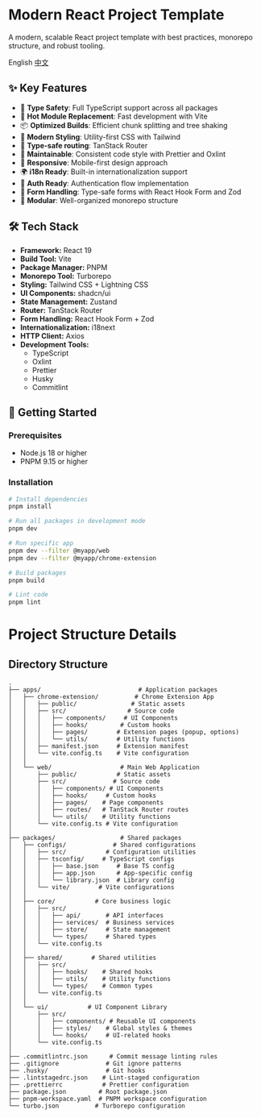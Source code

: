 # Modern React Project Template

A modern, scalable React project template with best practices, monorepo structure, and robust tooling.

English [中文](./README_zh.md)

## ✨ Key Features

- 🎯 **Type Safety**: Full TypeScript support across all packages
- 🔄 **Hot Module Replacement**: Fast development with Vite
- 📦 **Optimized Builds**: Efficient chunk splitting and tree shaking
- 🎨 **Modern Styling**: Utility-first CSS with Tailwind
- 🚦 **Type-safe routing**: TanStack Router
- 🔧 **Maintainable**: Consistent code style with Prettier and Oxlint
- 📱 **Responsive**: Mobile-first design approach
- 🌍 **i18n Ready**: Built-in internationalization support
- 🔐 **Auth Ready**: Authentication flow implementation
- 📝 **Form Handling**: Type-safe forms with React Hook Form and Zod
- 🧩 **Modular**: Well-organized monorepo structure


## 🛠️ Tech Stack

- **Framework:** React 19
- **Build Tool:** Vite
- **Package Manager:** PNPM
- **Monorepo Tool:** Turborepo
- **Styling:** Tailwind CSS + Lightning CSS
- **UI Components:** shadcn/ui
- **State Management:** Zustand
- **Router:** TanStack Router
- **Form Handling:** React Hook Form + Zod
- **Internationalization:** i18next
- **HTTP Client:** Axios
- **Development Tools:**
  - TypeScript
  - Oxlint
  - Prettier 
  - Husky
  - Commitlint



## 🚀 Getting Started

### Prerequisites

- Node.js 18 or higher
- PNPM 9.15 or higher

### Installation

```bash
# Install dependencies
pnpm install

# Run all packages in development mode
pnpm dev

# Run specific app
pnpm dev --filter @myapp/web
pnpm dev --filter @myapp/chrome-extension

# Build packages
pnpm build

# Lint code
pnpm lint
```


# Project Structure Details

## Directory Structure

```text
.
├── apps/                           # Application packages
│   ├── chrome-extension/          # Chrome Extension App
│   │   ├── public/               # Static assets
│   │   ├── src/                 # Source code
│   │   │   ├── components/     # UI Components
│   │   │   ├── hooks/         # Custom hooks
│   │   │   ├── pages/        # Extension pages (popup, options)
│   │   │   └── utils/        # Utility functions
│   │   ├── manifest.json     # Extension manifest
│   │   └── vite.config.ts    # Vite configuration
│   │
│   └── web/                   # Main Web Application
│       ├── public/           # Static assets
│       ├── src/             # Source code
│       │   ├── components/ # UI Components
│       │   ├── hooks/     # Custom hooks
│       │   ├── pages/    # Page components
│       │   ├── routes/   # TanStack Router routes
│       │   └── utils/    # Utility functions
│       └── vite.config.ts # Vite configuration
│
├── packages/                  # Shared packages
│   ├── configs/             # Shared configurations
│   │   ├── src/           # Configuration utilities
│   │   ├── tsconfig/     # TypeScript configs
│   │   │   ├── base.json     # Base TS config
│   │   │   ├── app.json      # App-specific config
│   │   │   └── library.json  # Library config
│   │   └── vite/        # Vite configurations
│   │
│   ├── core/           # Core business logic
│   │   ├── src/
│   │   │   ├── api/       # API interfaces
│   │   │   ├── services/  # Business services
│   │   │   ├── store/     # State management
│   │   │   └── types/     # Shared types
│   │   └── vite.config.ts
│   │
│   ├── shared/        # Shared utilities
│   │   ├── src/
│   │   │   ├── hooks/    # Shared hooks
│   │   │   ├── utils/    # Utility functions
│   │   │   └── types/    # Common types
│   │   └── vite.config.ts
│   │
│   └── ui/           # UI Component Library
│       ├── src/
│       │   ├── components/ # Reusable UI components
│       │   ├── styles/    # Global styles & themes
│       │   └── hooks/     # UI-related hooks
│       └── vite.config.ts
│
├── .commitlintrc.json      # Commit message linting rules
├── .gitignore             # Git ignore patterns
├── .husky/                # Git hooks
├── .lintstagedrc.json    # Lint-staged configuration
├── .prettierrc           # Prettier configuration
├── package.json         # Root package.json
├── pnpm-workspace.yaml  # PNPM workspace configuration
└── turbo.json          # Turborepo configuration
